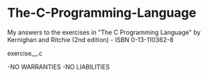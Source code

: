 # The-C-Programming-Language
My answers to the exercises in "The C Programming Language" by Kernighan and Ritchie (2nd edition) - ISBN 0-13-110362-8

exercise_<chapter>_<no>.c

-NO WARRANTIES 
-NO LIABILITIES
